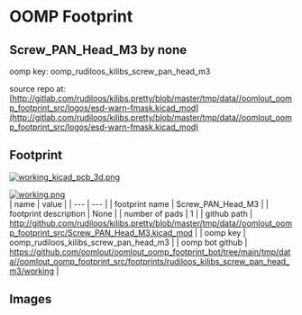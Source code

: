 # OOMP Footprint  
## Screw_PAN_Head_M3  by none  
  
oomp key: oomp_rudiloos_kilibs_screw_pan_head_m3  
  
source repo at: [http://gitlab.com/rudiloos/kilibs.pretty/blob/master/tmp/data//oomlout_oomp_footprint_src/logos/esd-warn-fmask.kicad_mod](http://gitlab.com/rudiloos/kilibs.pretty/blob/master/tmp/data//oomlout_oomp_footprint_src/logos/esd-warn-fmask.kicad_mod)  
## Footprint  
  
[![working_kicad_pcb_3d.png](working_kicad_pcb_3d_600.png)](working_kicad_pcb_3d.png)  
  
[![working.png](working_600.png)](working.png)  
| name | value | 
| --- | --- | 
| footprint name | Screw_PAN_Head_M3 | 
| footprint description | None | 
| number of pads | 1 | 
| github path | http://github.com/rudiloos/kilibs.pretty/blob/master/tmp/data//oomlout_oomp_footprint_src/Screw_PAN_Head_M3.kicad_mod | 
| oomp key | oomp_rudiloos_kilibs_screw_pan_head_m3 | 
| oomp bot github | https://github.com/oomlout/oomlout_oomp_footprint_bot/tree/main/tmp/data//oomlout_oomp_footprint_src/footprints/rudiloos_kilibs_screw_pan_head_m3/working | 
## Images  

